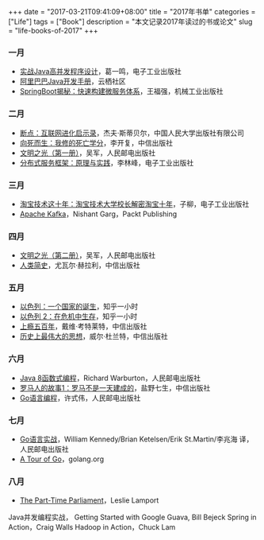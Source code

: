 +++
date = "2017-03-21T09:41:09+08:00"
title = "2017年书单"
categories = ["Life"]
tags = ["Book"]
description = "本文记录2017年读过的书或论文"
slug = "life-books-of-2017"
+++

### 一月

* [实战Java高并发程序设计](https://book.douban.com/subject/26663605/)，葛一鸣，电子工业出版社
* [阿里巴巴Java开发手册](https://yq.aliyun.com/attachment/download/?id=1170)，云栖社区
* [SpringBoot揭秘：快速构建微服务体系](https://book.douban.com/subject/26808298/)，王福强，机械工业出版社

### 二月

* [断点：互联网进化启示录](https://book.douban.com/subject/4250782/)，杰夫·斯蒂贝尔，中国人民大学出版社有限公司
* [向死而生：我修的死亡学分](https://book.douban.com/subject/4704811/)，李开复，中信出版社
* [文明之光（第一册）](https://book.douban.com/subject/25902942/)，吴军，人民邮电出版社
* [分布式服务框架：原理与实践](https://book.douban.com/subject/26702824/)，李林峰，电子工业出版社

### 三月

* [淘宝技术这十年：淘宝技术大学校长解密淘宝十年](https://book.douban.com/subject/24335672/)，子柳，电子工业出版社
* [Apache Kafka](https://book.douban.com/subject/25789430/)，Nishant Garg，Packt Publishing

### 四月

* [文明之光（第二册）](https://book.douban.com/subject/25902222/)，吴军，人民邮电出版社
* [人类简史](https://book.douban.com/subject/25985021/)，尤瓦尔·赫拉利，中信出版社

### 五月

* [以色列：一个国家的诞生](https://book.douban.com/subject/26786719/)，知乎一小时
* [以色列 2：在危机中生存](https://book.douban.com/subject/26852322/)，知乎一小时
* [上瘾五百年](https://book.douban.com/subject/25908552/)，戴维·考特莱特，中信出版社
* [历史上最伟大的思想](https://book.douban.com/subject/4138995/)，威尔·杜兰特，中信出版社

### 六月

* [Java 8函数式编程](https://book.douban.com/subject/26346017/)，Richard Warburton，人民邮电出版社
* [罗马人的故事1：罗马不是一天建成的](https://book.douban.com/subject/7055441/)，盐野七生，中信出版社
* [Go语言编程](https://book.douban.com/subject/11577300/)，许式伟，人民邮电出版社

### 七月

* [Go语言实战](https://book.douban.com/subject/27015617/)，William Kennedy/Brian Ketelsen/Erik St.Martin/李兆海 译，人民邮电出版社
* [A Tour of Go](https://tour.golang.org/welcome/1)，golang.org

### 八月

* [The Part-Time Parliament](http://lamport.azurewebsites.net/pubs/lamport-paxos.pdf)，Leslie Lamport


Java并发编程实战，
Getting Started with Google Guava, Bill Bejeck
Spring in Action，Craig Walls
Hadoop in Action，Chuck Lam